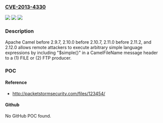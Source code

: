 ### [CVE-2013-4330](https://cve.mitre.org/cgi-bin/cvename.cgi?name=CVE-2013-4330)
![](https://img.shields.io/static/v1?label=Product&message=n%2Fa&color=blue)
![](https://img.shields.io/static/v1?label=Version&message=n%2Fa&color=blue)
![](https://img.shields.io/static/v1?label=Vulnerability&message=n%2Fa&color=brighgreen)

### Description

Apache Camel before 2.9.7, 2.10.0 before 2.10.7, 2.11.0 before 2.11.2, and 2.12.0 allows remote attackers to execute arbitrary simple language expressions by including "$simple{}" in a CamelFileName message header to a (1) FILE or (2) FTP producer.

### POC

#### Reference
- http://packetstormsecurity.com/files/123454/

#### Github
No GitHub POC found.

